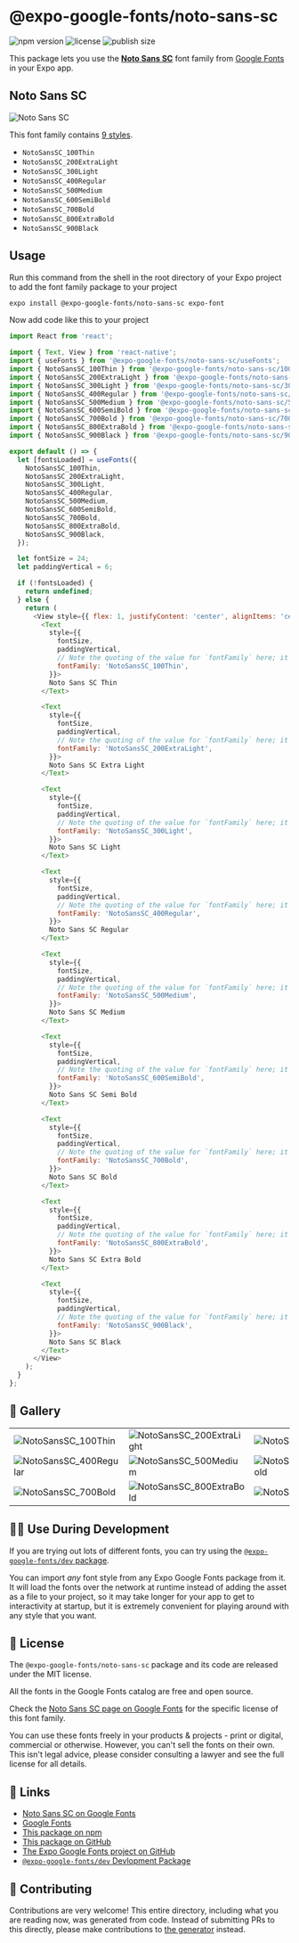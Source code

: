 # @expo-google-fonts/noto-sans-sc

![npm version](https://flat.badgen.net/npm/v/@expo-google-fonts/noto-sans-sc)
![license](https://flat.badgen.net/github/license/expo/google-fonts)
![publish size](https://flat.badgen.net/packagephobia/install/@expo-google-fonts/noto-sans-sc)

This package lets you use the [**Noto Sans SC**](https://fonts.google.com/specimen/Noto+Sans+SC) font family from [Google Fonts](https://fonts.google.com/) in your Expo app.

## Noto Sans SC

![Noto Sans SC](./font-family.png)

This font family contains [9 styles](#-gallery).

- `NotoSansSC_100Thin`
- `NotoSansSC_200ExtraLight`
- `NotoSansSC_300Light`
- `NotoSansSC_400Regular`
- `NotoSansSC_500Medium`
- `NotoSansSC_600SemiBold`
- `NotoSansSC_700Bold`
- `NotoSansSC_800ExtraBold`
- `NotoSansSC_900Black`

## Usage

Run this command from the shell in the root directory of your Expo project to add the font family package to your project
```sh
expo install @expo-google-fonts/noto-sans-sc expo-font
```

Now add code like this to your project
```js
import React from 'react';

import { Text, View } from 'react-native';
import { useFonts } from '@expo-google-fonts/noto-sans-sc/useFonts';
import { NotoSansSC_100Thin } from '@expo-google-fonts/noto-sans-sc/100Thin';
import { NotoSansSC_200ExtraLight } from '@expo-google-fonts/noto-sans-sc/200ExtraLight';
import { NotoSansSC_300Light } from '@expo-google-fonts/noto-sans-sc/300Light';
import { NotoSansSC_400Regular } from '@expo-google-fonts/noto-sans-sc/400Regular';
import { NotoSansSC_500Medium } from '@expo-google-fonts/noto-sans-sc/500Medium';
import { NotoSansSC_600SemiBold } from '@expo-google-fonts/noto-sans-sc/600SemiBold';
import { NotoSansSC_700Bold } from '@expo-google-fonts/noto-sans-sc/700Bold';
import { NotoSansSC_800ExtraBold } from '@expo-google-fonts/noto-sans-sc/800ExtraBold';
import { NotoSansSC_900Black } from '@expo-google-fonts/noto-sans-sc/900Black';

export default () => {
  let [fontsLoaded] = useFonts({
    NotoSansSC_100Thin,
    NotoSansSC_200ExtraLight,
    NotoSansSC_300Light,
    NotoSansSC_400Regular,
    NotoSansSC_500Medium,
    NotoSansSC_600SemiBold,
    NotoSansSC_700Bold,
    NotoSansSC_800ExtraBold,
    NotoSansSC_900Black,
  });

  let fontSize = 24;
  let paddingVertical = 6;

  if (!fontsLoaded) {
    return undefined;
  } else {
    return (
      <View style={{ flex: 1, justifyContent: 'center', alignItems: 'center' }}>
        <Text
          style={{
            fontSize,
            paddingVertical,
            // Note the quoting of the value for `fontFamily` here; it expects a string!
            fontFamily: 'NotoSansSC_100Thin',
          }}>
          Noto Sans SC Thin
        </Text>

        <Text
          style={{
            fontSize,
            paddingVertical,
            // Note the quoting of the value for `fontFamily` here; it expects a string!
            fontFamily: 'NotoSansSC_200ExtraLight',
          }}>
          Noto Sans SC Extra Light
        </Text>

        <Text
          style={{
            fontSize,
            paddingVertical,
            // Note the quoting of the value for `fontFamily` here; it expects a string!
            fontFamily: 'NotoSansSC_300Light',
          }}>
          Noto Sans SC Light
        </Text>

        <Text
          style={{
            fontSize,
            paddingVertical,
            // Note the quoting of the value for `fontFamily` here; it expects a string!
            fontFamily: 'NotoSansSC_400Regular',
          }}>
          Noto Sans SC Regular
        </Text>

        <Text
          style={{
            fontSize,
            paddingVertical,
            // Note the quoting of the value for `fontFamily` here; it expects a string!
            fontFamily: 'NotoSansSC_500Medium',
          }}>
          Noto Sans SC Medium
        </Text>

        <Text
          style={{
            fontSize,
            paddingVertical,
            // Note the quoting of the value for `fontFamily` here; it expects a string!
            fontFamily: 'NotoSansSC_600SemiBold',
          }}>
          Noto Sans SC Semi Bold
        </Text>

        <Text
          style={{
            fontSize,
            paddingVertical,
            // Note the quoting of the value for `fontFamily` here; it expects a string!
            fontFamily: 'NotoSansSC_700Bold',
          }}>
          Noto Sans SC Bold
        </Text>

        <Text
          style={{
            fontSize,
            paddingVertical,
            // Note the quoting of the value for `fontFamily` here; it expects a string!
            fontFamily: 'NotoSansSC_800ExtraBold',
          }}>
          Noto Sans SC Extra Bold
        </Text>

        <Text
          style={{
            fontSize,
            paddingVertical,
            // Note the quoting of the value for `fontFamily` here; it expects a string!
            fontFamily: 'NotoSansSC_900Black',
          }}>
          Noto Sans SC Black
        </Text>
      </View>
    );
  }
};

```

## 🔡 Gallery


||||
|-|-|-|
|![NotoSansSC_100Thin](.//100Thin/NotoSansSC_100Thin.ttf.png)|![NotoSansSC_200ExtraLight](.//200ExtraLight/NotoSansSC_200ExtraLight.ttf.png)|![NotoSansSC_300Light](.//300Light/NotoSansSC_300Light.ttf.png)||
|![NotoSansSC_400Regular](.//400Regular/NotoSansSC_400Regular.ttf.png)|![NotoSansSC_500Medium](.//500Medium/NotoSansSC_500Medium.ttf.png)|![NotoSansSC_600SemiBold](.//600SemiBold/NotoSansSC_600SemiBold.ttf.png)||
|![NotoSansSC_700Bold](.//700Bold/NotoSansSC_700Bold.ttf.png)|![NotoSansSC_800ExtraBold](.//800ExtraBold/NotoSansSC_800ExtraBold.ttf.png)|![NotoSansSC_900Black](.//900Black/NotoSansSC_900Black.ttf.png)||


## 👩‍💻 Use During Development

If you are trying out lots of different fonts, you can try using the [`@expo-google-fonts/dev` package](https://github.com/expo/google-fonts/tree/master/font-packages/dev#readme).

You can import *any* font style from any Expo Google Fonts package from it. It will load the fonts
over the network at runtime instead of adding the asset as a file to your project, so it may take longer
for your app to get to interactivity at startup, but it is extremely convenient
for playing around with any style that you want.

## 📖 License

The `@expo-google-fonts/noto-sans-sc` package and its code are released under the MIT license.

All the fonts in the Google Fonts catalog are free and open source.

Check the [Noto Sans SC page on Google Fonts](https://fonts.google.com/specimen/Noto+Sans+SC) for the specific license of this font family.

You can use these fonts freely in your products & projects - print or digital, commercial or otherwise. However, you can't sell the fonts on their own. This isn't legal advice, please consider consulting a lawyer and see the full license for all details.

## 🔗 Links

- [Noto Sans SC on Google Fonts](https://fonts.google.com/specimen/Noto+Sans+SC)
- [Google Fonts](https://fonts.google.com/)
- [This package on npm](https://www.npmjs.com/package/@expo-google-fonts/noto-sans-sc)
- [This package on GitHub](https://github.com/expo/google-fonts/tree/master/font-packages/noto-sans-sc)
- [The Expo Google Fonts project on GitHub](https://github.com/expo/google-fonts)
- [`@expo-google-fonts/dev` Devlopment Package](https://github.com/expo/google-fonts/tree/master/font-packages/dev)

## 🤝 Contributing

Contributions are very welcome! This entire directory, including what you are reading now, was generated from code. Instead of submitting PRs to this directly, please make contributions to [the generator](https://github.com/expo/google-fonts/tree/master/packages/generator) instead.
